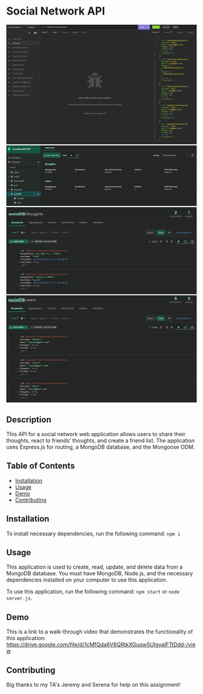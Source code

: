 # Social Network API

![Alt text](public/Screenshot%202023-03-09%20210002.png)
![Alt text](public/Screenshot%202023-03-09%20210033.png)
![Alt text](public/Screenshot%202023-03-09%20210051.png)
![Alt text](public/Screenshot%202023-03-09%20210104.png)

## Description

This API for a social network web application allows users to share their thoughts, react to friends’ thoughts, and create a friend list. The application uses Express.js for routing, a MongoDB database, and the Mongoose ODM.

## Table of Contents

- [Installation](#installation)
- [Usage](#usage)
- [Demo](#demo)
- [Contributing](#contributing)

## Installation

To install necessary dependencies, run the following command:
`npm i`

## Usage

This application is used to create, read, update, and delete data from a MongoDB database.
You must have MongoDB, Node.js, and the necessary dependencies installed on your computer to use this application.

To use this application, run the following command:
`npm start` or `node server.js`.

## Demo

This is a link to a walk-through video that demonstrates the functionality of this application:
https://drive.google.com/file/d/1cMfQda6V6QRtkXGuqw5UlgyaIFTtDdd-/view

## Contributing
Big thanks to my TA's Jeremy and Serena for help on this assignment!